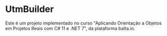 # UtmBuilder

Este é um projeto implementado no curso "Aplicando Orientação a Objetos em Projetos Reais com C# 11 e .NET 7", da plataforma balta.io.
